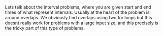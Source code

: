 Lets talk about the interval problems, where you are given start and end times
of what represent intervals. Usually at the heart of the problem is around
overlaps. We obviously find overlaps using two for loops but this doesnt really
work for problems with a large input size, and this precisely is the tricky part
of this type of problems.
